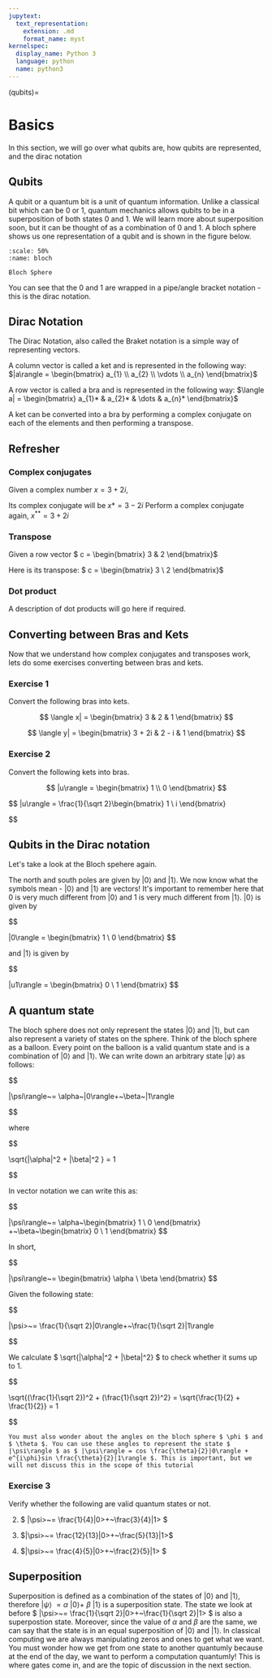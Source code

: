 ```yaml
---
jupytext:
  text_representation:
    extension: .md
    format_name: myst
kernelspec:
  display_name: Python 3
  language: python
  name: python3
---
```


(qubits)=

# Basics
In this section, we will go over what qubits are, how qubits are represented, and the dirac notation
## Qubits

A qubit or a quantum bit is a unit of quantum information. Unlike a classical bit which can be 0 or 1, quantum mechanics allows qubits to be in a superposition of both states 0 and 1. We will learn more about superposition soon, but it can be thought of as a combination of 0 and 1. 
A bloch sphere shows us one representation of a qubit and is shown in the figure below.

```{figure} /_static/bloch.png
:scale: 50%
:name: bloch 

Bloch Sphere
```

You can see that the 0 and 1 are wrapped in a pipe/angle bracket notation - this is the dirac notation. 

## Dirac Notation

The Dirac Notation, also called the Braket notation is a simple way of representing vectors.

A column vector is called a ket and is represented in the following way: 
$|a\rangle = \begin{bmatrix}
           a_{1} \\
           a_{2} \\
           \vdots \\
           a_{n}
         \end{bmatrix}$

A row vector is called a bra and is represented in the following way: 
$\langle a| = \begin{bmatrix}
           a_{1}* &
           a_{2}* & 
           \dots &
           a_{n}*
         \end{bmatrix}$

A ket can be converted into a bra by performing a complex conjugate on each of the elements and then performing a transpose. 
## Refresher
### Complex conjugates

Given a complex number $x = 3 + 2i$, 

Its complex conjugate will be $x{*} = 3 - 2i$
Perform a complex conjugate again,
$x^{**} = 3 + 2i$

### Transpose
Given a row vector $ c = \begin{bmatrix}
           3 &
           2 
         \end{bmatrix}$

Here is its transpose: $ c = \begin{bmatrix}
           3 \\
           2 
         \end{bmatrix}$
### Dot product
A description of dot products will go here if required.

## Converting between Bras and Kets
Now that we understand how complex conjugates and transposes work, lets do some exercises converting between bras and kets. 

### Exercise 1
Convert the following bras into kets.

$$ 
\langle x| = \begin{bmatrix}
           3 &
           2 & 
           1
         \end{bmatrix} 
$$

$$ 
\langle y| = \begin{bmatrix}
           3 + 2i &
           2 - i & 
           1
         \end{bmatrix} 
$$

### Exercise 2
Convert the following kets into bras.

$$ 
|u\rangle = \begin{bmatrix}
           1 \\
           0 
         \end{bmatrix} 
$$

$$ 
|u\rangle = \frac{1}{\sqrt 2}\begin{bmatrix}
           1 \\
           i 
         \end{bmatrix} 
         
$$

## Qubits in the Dirac notation


Let's take a look at the Bloch spehere again.

The north and south poles are given by $|0\rangle$ and $|1\rangle$. We now know what the symbols mean - $|0\rangle$ and $|1\rangle$ are vectors! 
It's important to remember here that 0 is very much different from $|0\rangle$ and 1 is very much different from $|1\rangle$.
$|0\rangle$ is given by 

$$

|0\rangle = \begin{bmatrix}
           1 \\
           0
         \end{bmatrix} 
$$ 

and $|1\rangle$ is given by 

$$

|u1\rangle = \begin{bmatrix}
           0 \\
           1
         \end{bmatrix} 
$$
 
## A quantum state

The bloch sphere does not only represent the states $|0\rangle$ and $|1\rangle$, but can also represent a variety of states on the sphere. Think of the bloch sphere as a balloon. Every point on the balloon is a valid quantum state and is a combination of $|0\rangle$ and $|1\rangle$. We can write down an arbitrary state $|\psi\rangle$ as follows:

$$

|\psi\rangle~= \alpha~|0\rangle+~\beta~|1\rangle

$$

where 

$$

\sqrt{|\alpha|^2 + |\beta|^2 } = 1 

$$

In vector notation we can write this as:

$$

|\psi\rangle~= \alpha~\begin{bmatrix}
           1 \\
           0
         \end{bmatrix} +~\beta~\begin{bmatrix}
           0 \\
           1
         \end{bmatrix} 
$$

In short, 

$$

|\psi\rangle~= \begin{bmatrix}
           \alpha \\
           \beta
         \end{bmatrix} 
$$

Given the following state: 

$$ 

|\psi>~= \frac{1}{\sqrt 2}|0\rangle+~\frac{1}{\sqrt 2}|1\rangle

$$

We calculate $ \sqrt{|\alpha|^2 + |\beta|^2} $ to check whether it sums up to 1. 

$$

\sqrt{(\frac{1}{\sqrt 2})^2 + (\frac{1}{\sqrt 2})^2} = \sqrt{\frac{1}{2} + \frac{1}{2}} = 1

$$

```{note}
You must also wonder about the angles on the bloch sphere $ \phi $ and $ \theta $. You can use these angles to represent the state $ |\psi\rangle $ as $ |\psi\rangle = cos \frac{\theta}{2}|0\rangle +  e^{i\phi}sin \frac{\theta}{2}|1\rangle $. This is important, but we will not discuss this in the scope of this tutorial

```
### Exercise 3
Verify whether the following are valid quantum states or not. 

2. $ |\psi>~= \frac{1}{4}|0>+~\frac{3}{4}|1> $

3. $|\psi>~= \frac{12}{13}|0>+~\frac{5}{13}|1>$

4. $|\psi>~= \frac{4}{5}|0>+~\frac{2}{5}|1> $



## Superposition

Superposition is defined as a combination of the states of $|0\rangle$ and $|1\rangle$, therefore $|\psi\rangle~= \alpha~|0\rangle+~\beta~|1\rangle$ is a superposition state. 
The state we look at before $ |\psi>~= \frac{1}{\sqrt 2}|0>+~\frac{1}{\sqrt 2}|1>  $ is also a superpostion state. Moreover, since the value of $\alpha$ and $\beta$ are the same, we can say that the state is in an equal superposition of $|0\rangle$ and $|1\rangle$. In classical computing we are always manipulating zeros and ones to get what we want. You must wonder how we get from one state to another quantumly because at the end of the day, we want to perform a computation quantumly! This is where gates come in, and are the topic of discussion in the next section.

